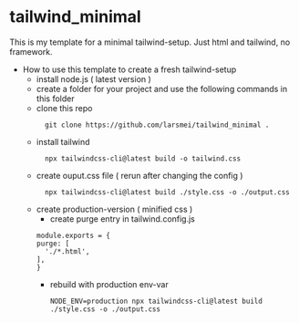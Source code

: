 # tailwind_minimal
This is my template for a minimal tailwind-setup. Just html and tailwind, no framework.


* How to use this template to create a fresh tailwind-setup
  * install node.js ( latest version )
  * create a folder for your project and use the following commands in this folder
  * clone this repo
    ```shell
      git clone https://github.com/larsmei/tailwind_minimal .
    ```
  * install tailwind
    ```shell
      npx tailwindcss-cli@latest build -o tailwind.css
    ```
  * create ouput.css file ( rerun after changing the config )
    ```shell
      npx tailwindcss-cli@latest build ./style.css -o ./output.css
    ```
  * create production-version ( minified css )
    * create purge entry in tailwind.config.js
    ```shell
    module.exports = {
    purge: [
      './*.html',
    ],
    }
    ```
    * rebuild with production env-var
      ``` shell
      NODE_ENV=production npx tailwindcss-cli@latest build ./style.css -o ./output.css
      ```
